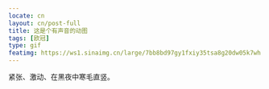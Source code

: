 ```yaml
---
locate: cn
layout: cn/post-full
title: 这是个有声音的动图
tags: [欧冠]
type: gif
featimg: https://ws1.sinaimg.cn/large/7bb8bd97gy1fxiy35tsa8g20dw05k7wh.gif
---
```


紧张、激动、在黑夜中寒毛直竖。